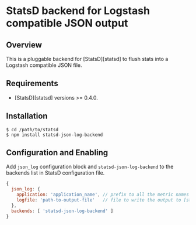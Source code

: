 # StatsD backend for Logstash compatible JSON output

## Overview

This is a pluggable backend for [StatsD][statsd] to flush stats into a Logstash compatible JSON file.

## Requirements

* [StatsD][statsd] versions >= 0.4.0.

## Installation

    $ cd /path/to/statsd
    $ npm install statsd-json-log-backend

## Configuration and Enabling

Add `json_log` configuration block and `statsd-json-log-backend` to the backends list in StatsD configuration file.

```js
{
  json_log: {
    application: 'application_name', // prefix to all the metric names in output [string, default: OS hostname]
    logfile: 'path-to-output-file'   // file to write the output to [string, default './statsd-log.json' ]
  },
  backends: [ 'statsd-json-log-backend' ]
}
```